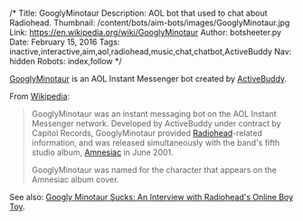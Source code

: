 /*
Title: GooglyMinotaur
Description: AOL bot that used to chat about Radiohead.
Thumbnail: /content/bots/aim-bots/images/GooglyMinotaur.jpg
Link: https://en.wikipedia.org/wiki/GooglyMinotaur
Author: botsheeter.py
Date: February 15, 2016
Tags: inactive,interactive,aim,aol,radiohead,music,chat,chatbot,ActiveBuddy
Nav: hidden
Robots: index,follow
*/

[GooglyMinotaur](https://en.wikipedia.org/wiki/GooglyMinotaur) is an AOL Instant Messenger bot created by [ActiveBuddy](https://twitter.com/http://timkay.com/activebuddy/). 

From [Wikipedia](https://en.wikipedia.org/wiki/GooglyMinotaur):

> GooglyMinotaur was an instant messaging bot on the AOL Instant Messenger network. Developed by ActiveBuddy under contract by Capitol Records, GooglyMinotaur provided [Radiohead](https://en.wikipedia.org/wiki/Radiohead)-related information, and was released simultaneously with the band's fifth studio album, [Amnesiac](https://en.wikipedia.org/wiki/Amnesiac_%28album%29) in June 2001.
>
> GooglyMinotaur was named for the character that appears on the Amnesiac album cover.

See also: [Googly Minotaur Sucks: An Interview with Radiohead's Online Boy Toy](http://www.angelfire.com/indie/tinymixtapes/columns/11.16.01_googly_interview.htm).